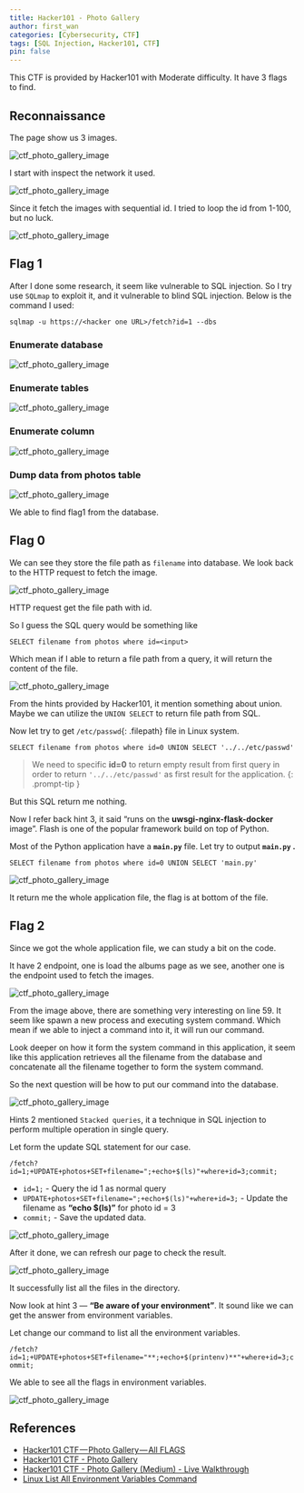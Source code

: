 ```yaml
---
title: Hacker101 - Photo Gallery
author: first_wan
categories: [Cybersecurity, CTF]
tags: [SQL Injection, Hacker101, CTF]
pin: false
---
```


This CTF is provided by Hacker101 with Moderate difficulty. It have 3 flags to find.

## Reconnaissance

The page show us 3 images. 

![ctf_photo_gallery_image](/blogs/ctf_photo_gallery/reconnaissance_1.png)

I start with inspect the network it used.

![ctf_photo_gallery_image](/blogs/ctf_photo_gallery/reconnaissance_2.png)

Since it fetch the images with sequential id. I tried to loop the id from 1-100, but no luck.

![ctf_photo_gallery_image](/blogs/ctf_photo_gallery/reconnaissance_3.png)

## Flag 1

After I done some research, it seem like vulnerable to SQL injection. So I try use `SQLmap` to exploit it, and it vulnerable to blind SQL injection. Below is the command I used:

`sqlmap -u https://<hacker one URL>/fetch?id=1 --dbs`

### Enumerate database

![ctf_photo_gallery_image](/blogs/ctf_photo_gallery/flag1_1.png)

### Enumerate tables

![ctf_photo_gallery_image](/blogs/ctf_photo_gallery/flag1_2.png)

### Enumerate column

![ctf_photo_gallery_image](/blogs/ctf_photo_gallery/flag1_3.png)

### Dump data from photos table

![ctf_photo_gallery_image](/blogs/ctf_photo_gallery/flag1_4.png)

We able to find flag1 from the database.

## Flag 0

We can see they store the file path as `filename` into database. We look back to the HTTP request to fetch the image.

![ctf_photo_gallery_image](/blogs/ctf_photo_gallery/flag0_1.png)

HTTP request get the file path with id.

So I guess the SQL query would be something like

`SELECT filename from photos where id=<input>` 

Which mean if I able to return a file path from a query, it will return the content of the file.

![ctf_photo_gallery_image](/blogs/ctf_photo_gallery/flag0_2.png)

From the hints provided by Hacker101, it mention something about union. Maybe we can utilize the `UNION SELECT` to return file path from SQL.

Now let try to get `/etc/passwd`{: .filepath} file in Linux system.

`SELECT filename from photos where id=0 UNION SELECT '../../etc/passwd'` 

> We need to specific **id=0** to return empty result from first query in order to return `'../../etc/passwd'` as first result for the application.
{: .prompt-tip }

But this SQL return me nothing. 

Now I refer back hint 3, it said “runs on the **uwsgi-nginx-flask-docker** image”. Flash is one of the popular framework build on top of Python.

Most of the Python application have a **`main.py`** file. Let try to output **`main.py` .**

`SELECT filename from photos where id=0 UNION SELECT 'main.py'`

![ctf_photo_gallery_image](/blogs/ctf_photo_gallery/flag0_3.png)

It return me the whole application file, the flag is at bottom of the file.

## Flag 2

Since we got the whole application file, we can study a bit on the code.

It have 2 endpoint, one is load the albums page as we see, another one is the endpoint used to fetch the images.

![ctf_photo_gallery_image](/blogs/ctf_photo_gallery/flag2_1.png)

From the image above, there are something very interesting on line 59. It seem like spawn a new process and executing system command. Which mean if we able to inject a command into it, it will run our command.

Look deeper on how it form the system command in this application, it seem like this application retrieves all the filename from the database and concatenate all the filename together to form the system command.

So the next question will be how to put our command into the database.

![ctf_photo_gallery_image](/blogs/ctf_photo_gallery/flag2_2.png)

Hints 2 mentioned `Stacked queries`, it a technique in SQL injection to perform multiple operation in single query.

Let form the update SQL statement for our case.

`/fetch?id=1;+UPDATE+photos+SET+filename=";+echo+$(ls)"+where+id=3;commit;`

- `id=1;` - Query the id 1 as normal query
- `UPDATE+photos+SET+filename=";+echo+$(ls)"+where+id=3;` - Update the filename as **“echo $(ls)”** for photo id = 3
- `commit;` - Save the updated data.

![ctf_photo_gallery_image](/blogs/ctf_photo_gallery/flag2_3.png)

After it done, we can refresh our page to check the result.

![ctf_photo_gallery_image](/blogs/ctf_photo_gallery/flag2_4.png)

It successfully list all the files in the directory.

Now look at hint 3 — **“Be aware of your environment”**. It sound like we can get the answer from environment variables.

Let change our command to list all the environment variables.

`/fetch?id=1;+UPDATE+photos+SET+filename="**;+echo+$(printenv)**"+where+id=3;commit;`

We able to see all the flags in environment variables.

![ctf_photo_gallery_image](/blogs/ctf_photo_gallery/flag2_5.png)

## References

- [Hacker101 CTF — Photo Gallery — All FLAGS](https://medium.com/@gus3rmr/hacker101-ctf-photo-gallery-all-flags-25c0136b10e2)
- [Hacker101 CTF - Photo Gallery](https://dev.to/caffiendkitten/hacker101-ctf-photo-gallery-4foi)
- [Hacker101 CTF - Photo Gallery (Medium) - Live Walkthrough](https://www.youtube.com/watch?v=HDOm7ZmSjJw)
- [Linux List All Environment Variables Command](https://www.cyberciti.biz/faq/linux-list-all-environment-variables-env-command/)
